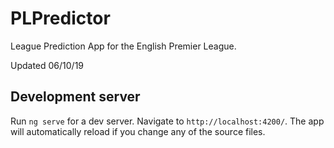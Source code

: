 # PLPredictor

League Prediction App for the English Premier League.

Updated 06/10/19

## Development server

Run `ng serve` for a dev server. Navigate to `http://localhost:4200/`. The app will automatically reload if you change any of the source files.

